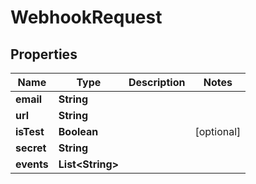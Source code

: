 

# WebhookRequest

## Properties

Name | Type | Description | Notes
------------ | ------------- | ------------- | -------------
**email** | **String** |  | 
**url** | **String** |  | 
**isTest** | **Boolean** |  |  [optional]
**secret** | **String** |  | 
**events** | **List&lt;String&gt;** |  | 



